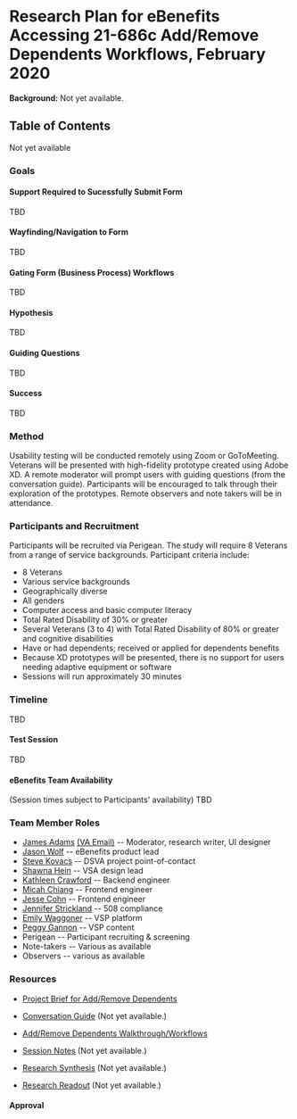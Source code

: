 # Research Plan for eBenefits Accessing 21-686c Add/Remove Dependents Workflows, February 2020  

**Background:** Not yet available.

## Table of Contents
Not yet available

### Goals
#### Support Required to Sucessfully Submit Form
TBD

#### Wayfinding/Navigation to Form
TBD

#### Gating Form (Business Process) Workflows
TBD

#### Hypothesis
TBD

#### Guiding Questions
TBD

#### Success
TBD

### Method
Usability testing will be conducted remotely using Zoom or GoToMeeting. Veterans will be presented with high-fidelity prototype created using Adobe XD. A remote moderator will prompt users with guiding questions (from the conversation guide). Participants will be encouraged to talk through their exploration of the prototypes. Remote observers and note takers will be in attendance.

### Participants and Recruitment
Participants will be recruited via Perigean. The study will require 8 Veterans from a range of service backgrounds. Participant criteria include:
- 8 Veterans
- Various service backgrounds
- Geographically diverse
- All genders
- Computer access and basic computer literacy
- Total Rated Disability of 30% or greater
- Several Veterans (3 to 4) with Total Rated Disability of 80% or greater and cognitive disabilities
- Have or had dependents; received or applied for dependents benefits
- Because XD prototypes will be presented, there is no support for users needing adaptive equipment or software
- Sessions will run approximately 30 minutes

### Timeline
TBD

#### Test Session
TBD

#### eBenefits Team Availability
(Session times subject to Participants' availability)
TBD

### Team Member Roles
- [James Adams](jadams@governmentcio.com) [(VA Email)](james-adams2@va.gov) -- Moderator, research writer, UI designer
- [Jason Wolf](jwolf@governmentcio.com) -- eBenefits product lead
- [Steve Kovacs](steve.kovacs@va.gov) -- DSVA project point-of-contact
- [Shawna Hein](shawna@adhocteam.us) -- VSA design lead
- [Kathleen Crawford](kcrawford@governmentcio.com) -- Backend engineer
- [Micah Chiang](micha@adhocteam.us) -- Frontend engineer
- [Jesse Cohn](jesse.cohn@adhocteam.us) -- Frontend engineer
- [Jennifer Strickland](jennifer.stricklandn@adhocteam.us) -- 508 compliance
- [Emily Waggoner](emily@adhocteam.us) -- VSP platform
- [Peggy Gannon](peggy@thesocompany.com) -- VSP content
- Perigean -- Participant recruiting & screening
- Note-takers -- Various as available
- Observers -- various as available

### Resources
- [Project Brief for Add/Remove Dependents](https://github.com/department-of-veterans-affairs/va.gov-team/blob/master/teams/vsa/teams/ebenefits/issue-briefs/apply-modify-dependents.md)

- [Conversation Guide]() (Not yet available.)

- [Add/Remove Dependents Walkthrough/Workflows](https://xd.adobe.com/view/0f7759a1-b990-4d71-50c9-138d9e593fd0-7946/)

- [Session Notes]() (Not yet available.)

- [Research Synthesis]() (Not yet available.)

- [Research Readout]() (Not yet available.)

#### Approval
